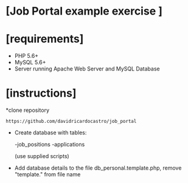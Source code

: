 
# [Job Portal example exercise ]


# [requirements]

* PHP 5.6+
* MySQL 5.6+
* Server running Apache Web Server and MySQL Database


# [instructions]

*clone repository

    https://github.com/davidricardocastro/job_portal

* Create database with tables: 

    -job_positions
    -applications
    
    (use supplied scripts)

* Add database details to the file db_personal.template.php, remove "template." from file name





